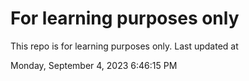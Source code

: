 # For learning purposes only
This repo is for learning purposes only.
Last updated at

Monday, September 4, 2023 6:46:15 PM

